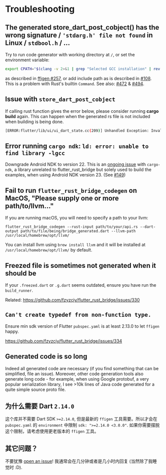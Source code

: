 # Troubleshooting

## The generated store_dart_post_cobject() has the wrong signature / `'stdarg.h' file not found` in Linux / `stdbool.h` / ...

Try to run code generator with working directory at `/`, or set the environment
variable:

```bash
export CPATH="$(clang -v 2>&1 | grep "Selected GCC installation" | rev | cut -d' ' -f1 | rev)/include"
```

as described in [ffigen #257](https://github.com/dart-lang/ffigen/issues/257),
or add include path as is described in
[#108](https://github.com/fzyzcjy/flutter_rust_bridge/issues/108). This is a
problem with Rust's builtin `Command`. See also:
[#472](https://github.com/fzyzcjy/flutter_rust_bridge/issues/472) &
[#494](https://github.com/fzyzcjy/flutter_rust_bridge/issues/494).

## Issue with `store_dart_post_cobject`

If calling rust function gives the error below, please consider running **cargo
build** again. This can happen when the generated rs file is not included when
building is being done.

```sh
[ERROR:flutter/lib/ui/ui_dart_state.cc(209)] Unhandled Exception: Invalid argument(s): Failed to lookup symbol 'store_dart_post_cobject': target/debug/libadder.so: undefined symbol: store_dart_post_cobject
```

## Error running `cargo ndk`: `ld: error: unable to find library -lgcc`

Downgrade Android NDK to version 22. This is an
[ongoing issue](https://github.com/bbqsrc/cargo-ndk/issues/22) with `cargo-ndk`,
a library unrelated to flutter_rust_bridge but solely used to build the
examples, when using Android NDK version 23. (See
[#149](https://github.com/fzyzcjy/flutter_rust_bridge/issues/149))

## Fail to run `flutter_rust_bridge_codegen` on MacOS, "Please supply one or more path/to/llvm..."

If you are running macOS, you will need to specify a path to your llvm:

```shell
flutter_rust_bridge_codegen --rust-input path/to/your/api.rs --dart-output path/to/file/being/bridge_generated.dart --llvm-path /usr/local/homebrew/opt/llvm/
```

You can install llvm using `brew install llvm` and it will be installed at
`/usr/local/homebrew/opt/llvm/` by default.

## Freezed file is sometimes not generated when it should be

If your `.freezed.dart` or `.g.dart` seems outdated, ensure you have run the
`build_runner`.

Related: https://github.com/fzyzcjy/flutter_rust_bridge/issues/330

## `Can't create typedef from non-function type.`

Ensure min sdk version of Flutter `pubspec.yaml` is at least 2.13.0 to let
`ffigen` happy.

https://github.com/fzyzcjy/flutter_rust_bridge/issues/334

## Generated code is so long

Indeed all generated code are necessary (if you find something that can be
simplified, file an issue). Moreover, other code generation tools also generate
long code - for example, when using Google protobuf, a very popular
serialization library, I see >10k lines of Java code generated for a quite
simple source proto file.

## 为什么需要 Dart `2.14.0`

这个库并不需要 Dart SDK `>=2.14.0`, 但是最新的 `ffigen` 工具需要。所以才会在 `pubspec.yaml` 的
`environment` 中限制 `sdk: ">=2.14.0 <3.0.0"`. 如果你需要摆脱这个限制，请考虑使用更老版本的 `ffigen` 工具。

## 其它问题？

不要犹豫
[open an issue](https://github.com/fzyzcjy/flutter_rust_bridge/issues/new/choose)!
我通常会在几分钟或者是几小时内回复 (当然除了我睡觉时 :D).
